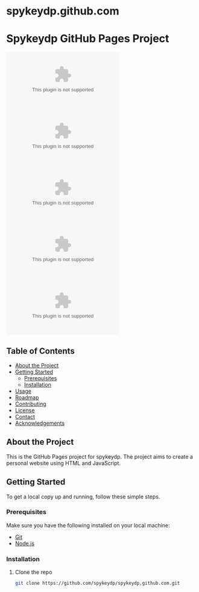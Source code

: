 # spykeydp.github.com
# Spykeydp GitHub Pages Project

![GitHub repo size](https://img.shields.io/github/repo-size/spykeydp/spykeydp.github.com)
![GitHub contributors](https://img.shields.io/github/contributors/spykeydp/spykeydp.github.com)
![GitHub stars](https://img.shields.io/github/stars/spykeydp/spykeydp.github.com?style=social)
![GitHub forks](https://img.shields.io/github/forks/spykeydp/spykeydp.github.com?style=social)
![GitHub issues](https://img.shields.io/github/issues/spykeydp/spykeydp.github.com)

## Table of Contents

- [About the Project](#about-the-project)
- [Getting Started](#getting-started)
  - [Prerequisites](#prerequisites)
  - [Installation](#installation)
- [Usage](#usage)
- [Roadmap](#roadmap)
- [Contributing](#contributing)
- [License](#license)
- [Contact](#contact)
- [Acknowledgements](#acknowledgements)

## About the Project

This is the GitHub Pages project for spykeydp. The project aims to create a personal website using HTML and JavaScript.

## Getting Started

To get a local copy up and running, follow these simple steps.

### Prerequisites

Make sure you have the following installed on your local machine:

- [Git](https://git-scm.com)
- [Node.js](https://nodejs.org)

### Installation

1. Clone the repo
   ```sh
   git clone https://github.com/spykeydp/spykeydp.github.com.git
